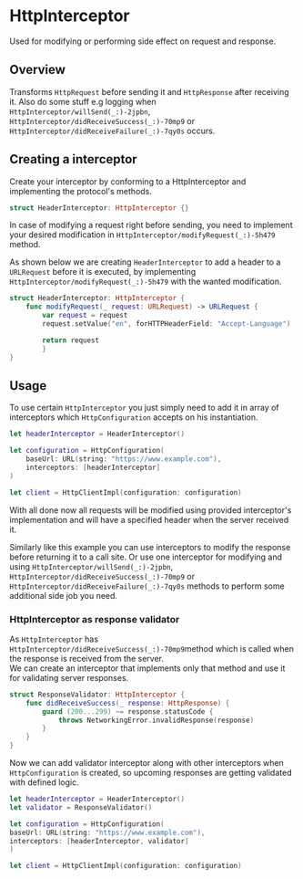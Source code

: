 # HttpInterceptor

Used for modifying or performing side effect on request and response.

## Overview

Transforms `HttpRequest` before sending it and `HttpResponse` after receiving it. Also do some stuff e.g logging when ``HttpInterceptor/willSend(_:)-2jpbn``, ``HttpInterceptor/didReceiveSuccess(_:)-70mp9`` or ``HttpInterceptor/didReceiveFailure(_:)-7qy0s`` occurs. 


## Creating a interceptor 

Create your interceptor by conforming to a HttpInterceptor and implementing the protocol's methods.

```swift
struct HeaderInterceptor: HttpInterceptor {}  
```

In case of modifying a request right before sending, you need to implement your desired modification in ``HttpInterceptor/modifyRequest(_:)-5h479`` method. 

As shown below we are creating `HeaderInterceptor` to add a header to a `URLRequest` before it is executed, by implementing ``HttpInterceptor/modifyRequest(_:)-5h479`` with the wanted modification.  
 
```swift
struct HeaderInterceptor: HttpInterceptor {
    func modifyRequest(_ request: URLRequest) -> URLRequest {
        var request = request
        request.setValue("en", forHTTPHeaderField: "Accept-Language")

        return request
        }
}
```

## Usage 

To use certain `HttpInterceptor` you just simply need to add it in array of interceptors which ``HttpConfiguration`` accepts on his instantiation.

```swift
let headerInterceptor = HeaderInterceptor()

let configuration = HttpConfiguration(
    baseUrl: URL(string: "https://www.example.com"), 
    interceptors: [headerInterceptor]
)

let client = HttpClientImpl(configuration: configuration)
```

With all done now all requests will be modified using provided interceptor's implementation and will have a specified header when the server received it. 

Similarly like this example you can use interceptors to modify the response  before returning it to a call site.  Or use one interceptor for modifying and using ``HttpInterceptor/willSend(_:)-2jpbn``, ``HttpInterceptor/didReceiveSuccess(_:)-70mp9`` or ``HttpInterceptor/didReceiveFailure(_:)-7qy0s`` methods to perform some additional side job you need.

### HttpInterceptor as response validator

As `HttpInterceptor` has ``HttpInterceptor/didReceiveSuccess(_:)-70mp9``method which is called when the response is received from the server.  
We can create an interceptor that implements only that method and use it for validating server responses.

```swift
struct ResponseValidator: HttpInterceptor { 
    func didReceiveSuccess(_ response: HttpResponse) {
        guard (200...299) ~= response.statusCode {
            throws NetworkingError.invalidResponse(response)
        }
    }
}
```
Now we can add validator interceptor along with other interceptors when `HttpConfiguration` is created, so upcoming responses are getting validated with defined logic.  

```swift
let headerInterceptor = HeaderInterceptor()
let validator = ResponseValidator()

let configuration = HttpConfiguration(
baseUrl: URL(string: "https://www.example.com"), 
interceptors: [headerInterceptor, validator]
)

let client = HttpClientImpl(configuration: configuration)
```
